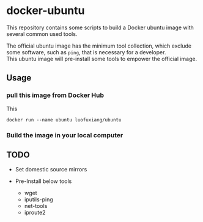 # docker-ubuntu

This repository contains some scripts to build a Docker ubuntu image with several common used tools.

The official ubuntu image has the minimum tool collection, which exclude some software, such as `ping`, that is necessary for a developer.   
This ubuntu image will pre-install some tools to empower the official image.

## Usage

### pull this image from Docker Hub

This 

```shell
docker run --name ubuntu luofuxiang/ubuntu
```

### Build the image in your local computer

## TODO

+ Set domestic source mirrors

+ Pre-Install below tools
    - wget
    - iputils-ping
    - net-tools
    - iproute2
